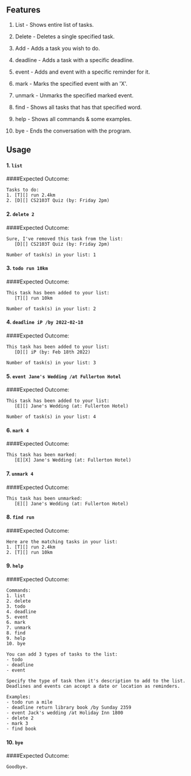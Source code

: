 ## Features 

1. List - Shows entire list of tasks.

2. Delete - Deletes a single specified task.

3. Add - Adds a task you wish to do.

4. deadline - Adds a task with a specific deadline.

5. event - Adds and event with a specific reminder for it.

6. mark - Marks the specified event with an 'X'.

7. unmark - Unmarks the specified marked event.

8. find - Shows all tasks that has that specified word.

9. help - Shows all commands & some examples.

10. bye - Ends the conversation with the program. 

## Usage

#### 1. `list` 

####Expected Outcome: 
```
Tasks to do:
1. [T][] run 2.4km
2. [D][] CS2103T Quiz (by: Friday 2pm)
```

#### 2. `delete 2`

####Expected Outcome:
```
Sure, I've removed this task from the list:
   [D][] CS2103T Quiz (by: Friday 2pm)
   
Number of task(s) in your list: 1 
```

#### 3. `todo run 10km`

####Expected Outcome:
```
This task has been added to your list:
   [T][] run 10km
   
Number of task(s) in your list: 2
```

#### 4. `deadline iP /by 2022-02-18`

####Expected Outcome:
```
This task has been added to your list:
   [D][] iP (by: Feb 18th 2022)
   
Number of task(s) in your list: 3
```

#### 5. `event Jane's Wedding /at Fullerton Hotel`

####Expected Outcome:
```
This task has been added to your list:
   [E][] Jane's Wedding (at: Fullerton Hotel)
   
Number of task(s) in your list: 4
```

#### 6. `mark 4`

####Expected Outcome:
```
This task has been marked:
   [E][X] Jane's Wedding (at: Fullerton Hotel)
```

#### 7. `unmark 4`

####Expected Outcome:
```
This task has been unmarked:
   [E][] Jane's Wedding (at: Fullerton Hotel)
```

#### 8. `find run`

####Expected Outcome:
```
Here are the matching tasks in your list:
1. [T][] run 2.4km
2. [T][] run 10km
```

#### 9. `help`

####Expected Outcome:
```
Commands:
1. list
2. delete
3. todo
4. deadline
5. event
6. mark
7. unmark
8. find
9. help
10. bye

You can add 3 types of tasks to the list:
- todo    
- deadline
- event

Specify the type of task then it's description to add to the list.
Deadlines and events can accept a date or location as reminders.

Examples:
- todo run a mile
- deadline return library book /by Sunday 2359
- event Jack's wedding /at Holiday Inn 1800
- delete 2
- mark 3
- find book
```

#### 10. `bye`

####Expected Outcome:
```
Goodbye. 
```




